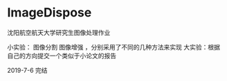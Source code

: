# ImageDispose
沈阳航空航天大学研究生图像处理作业

小实验： 图像分割 图像增强 ，分别采用了不同的几种方法来实现
大实验：根据自己的方向提交一个类似于小论文的报告

2019-7-6 完结
